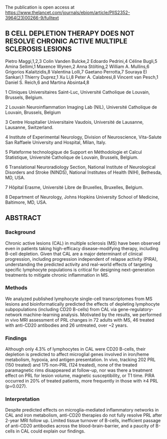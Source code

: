The publication is open access at https://www.thelancet.com/journals/ebiom/article/PIIS2352-3964(23)00266-9/fulltext

## B CELL DEPLETION THERAPY DOES NOT RESOLVE CHRONIC ACTIVE MULTIPLE SCLEROSIS LESIONS
Pietro Maggi,1,2,3 Colin Vanden Bulcke,2 Edoardo Pedrini,4 Céline Bugli,5 Amina Sellimi,1 Maxence Wynen,2 Anna Stölting,2 William A. Mullins,6 Grigorios Kalaitzidis,8 Valentina Lolli,7 Gaetano Perrotta,7 Souraya El Sankari,1 Thierry Duprez,1 Xu Li,8 Peter A. Calabresi,8 Vincent van Pesch,1 Daniel S. Reich,6 and Martina Absinta4,8

1 Cliniques Universitaires Saint-Luc, Université Catholique de Louvain, Brussels, Belgium. 

2 Louvain Neuroinflammation Imaging Lab (NIL), Université Catholique de Louvain, Brussels, Belgium  

3 Centre Hospitalier Universitaire Vaudois, Université de Lausanne, Lausanne, Switzerland. 

4 Institute of Experimental Neurology, Division of Neuroscience, Vita-Salute San Raffaele University and Hospital, Milan, Italy. 

5 Plateforme technologique de Support en Méthodologie et Calcul Statistique, Université Catholique de Louvain, Brussels, Belgium.

6 Translational Neuroradiology Section, National Institute of Neurological Disorders and Stroke (NINDS), National Institutes of Health (NIH), Bethesda, MD, USA. 

7 Hôpital Erasme, Université Libre de Bruxelles, Bruxelles, Belgium. 

8 Department of Neurology, Johns Hopkins University School of Medicine, Baltimore, MD, USA. 

## ABSTRACT
### Background
Chronic active lesions (CAL) in multiple sclerosis (MS) have been observed even in patients taking high-efficacy disease-modifying therapy, including B-cell depletion. Given that CAL are a major determinant of clinical progression, including progression independent of relapse activity (PIRA), understanding the predicted activity and real-world effects of targeting specific lymphocyte populations is critical for designing next-generation treatments to mitigate chronic inflammation in MS.
### Methods
We analyzed published lymphocyte single-cell transcriptomes from MS lesions and bioinformatically predicted the effects of depleting lymphocyte subpopulations (including CD20 B-cells) from CAL via gene-regulatory-network machine-learning analysis. Motivated by the results, we performed in vivo MRI assessment of PRL changes in 72 adults with MS, 46 treated with anti-CD20 antibodies and 26 untreated, over ~2 years.
### Findings
Although only 4.3% of lymphocytes in CAL were CD20 B-cells, their depletion is predicted to affect microglial genes involved in iron/heme metabolism, hypoxia, and antigen presentation. In vivo, tracking 202 PRL (150 treated) and 175 non-PRL (124 treated), none of the treated paramagnetic rims disappeared at follow-up, nor was there a treatment effect on PRL for lesion volume, magnetic susceptibility, or T1 time. PIRA occurred in 20% of treated patients, more frequently in those with ≥4 PRL (p=0.027).
### Interpretation
Despite predicted effects on microglia-mediated inflammatory networks in CAL and iron metabolism, anti-CD20 therapies do not fully resolve PRL after 2-year MRI follow up. Limited tissue turnover of B-cells, inefficient passage of anti-CD20 antibodies across the blood-brain-barrier, and a paucity of B-cells in CAL could explain our findings.

